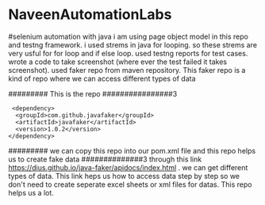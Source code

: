 # NaveenAutomationLabs
#selenium automation with java
i am using page object model in this repo and testng framework.
i used strems in java for looping. so these strems are very usful for for loop and if else loop. 
used testng reports for test cases.
wrote a code to take screenshot (where ever the test failed it takes screenshot).
used faker repo from maven repository. This faker repo is a kind of repo where we can access different types of data 


######### This is the repo ################3

     <dependency>
      <groupId>com.github.javafaker</groupId>
      <artifactId>javafaker</artifactId>
      <version>1.0.2</version>
    </dependency>

######### we can copy this repo into our pom.xml file and this repo helps us to create fake data ##############3
through this link  https://dius.github.io/java-faker/apidocs/index.html . we can get different types of data. This link heps us how to access data step by step
so we don't need to create seperate excel sheets or xml files for datas. This repo helps us a lot.    
